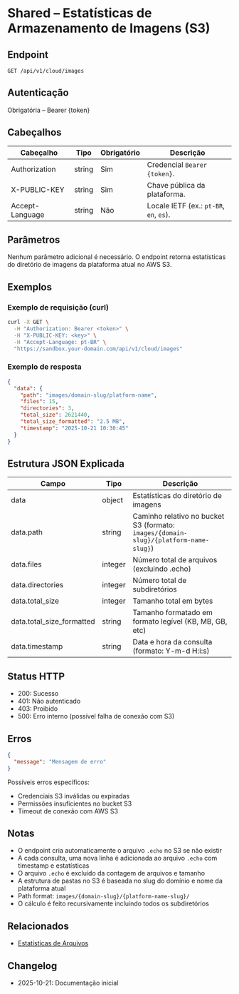 # Shared – Estatísticas de Armazenamento de Imagens (S3)

## Endpoint

```
GET /api/v1/cloud/images
```

## Autenticação

Obrigatória – Bearer {token}

## Cabeçalhos

| Cabeçalho     | Tipo | Obrigatório | Descrição |
| ---------------- | ------ | -------- | ----------- |
| Authorization    | string | Sim | Credencial `Bearer {token}`. |
| X-PUBLIC-KEY     | string | Sim      | Chave pública da plataforma. |
| Accept-Language  | string | Não       | Locale IETF (ex.: `pt-BR`, `en`, `es`). |

## Parâmetros

Nenhum parâmetro adicional é necessário. O endpoint retorna estatísticas do diretório de imagens da plataforma atual no AWS S3.

## Exemplos

### Exemplo de requisição (curl)

```bash
curl -X GET \
  -H "Authorization: Bearer <token>" \
  -H "X-PUBLIC-KEY: <key>" \
  -H "Accept-Language: pt-BR" \
  "https://sandbox.your-domain.com/api/v1/cloud/images"
```

### Exemplo de resposta

```json
{
  "data": {
    "path": "images/domain-slug/platform-name",
    "files": 15,
    "directories": 3,
    "total_size": 2621440,
    "total_size_formatted": "2.5 MB",
    "timestamp": "2025-10-21 10:30:45"
  }
}
```

## Estrutura JSON Explicada

| Campo | Tipo | Descrição |
| ----------- | ------- | ----------- |
| data        | object  | Estatísticas do diretório de imagens |
| data.path   | string  | Caminho relativo no bucket S3 (formato: `images/{domain-slug}/{platform-name-slug}`) |
| data.files  | integer | Número total de arquivos (excluindo .echo) |
| data.directories | integer | Número total de subdiretórios |
| data.total_size | integer | Tamanho total em bytes |
| data.total_size_formatted | string | Tamanho formatado em formato legível (KB, MB, GB, etc) |
| data.timestamp | string | Data e hora da consulta (formato: Y-m-d H:i:s) |

## Status HTTP

- 200: Sucesso
- 401: Não autenticado
- 403: Proibido
- 500: Erro interno (possível falha de conexão com S3)

## Erros

```json
{
  "message": "Mensagem de erro"
}
```

Possíveis erros específicos:
- Credenciais S3 inválidas ou expiradas
- Permissões insuficientes no bucket S3
- Timeout de conexão com AWS S3

## Notas

- O endpoint cria automaticamente o arquivo `.echo` no S3 se não existir
- A cada consulta, uma nova linha é adicionada ao arquivo `.echo` com timestamp e estatísticas
- O arquivo `.echo` é excluído da contagem de arquivos e tamanho
- A estrutura de pastas no S3 é baseada no slug do domínio e nome da plataforma atual
- Path format: `images/{domain-slug}/{platform-name-slug}/`
- O cálculo é feito recursivamente incluindo todos os subdiretórios

## Relacionados

- [Estatísticas de Arquivos](CloudFilesIndex.md)

## Changelog

- 2025-10-21: Documentação inicial
